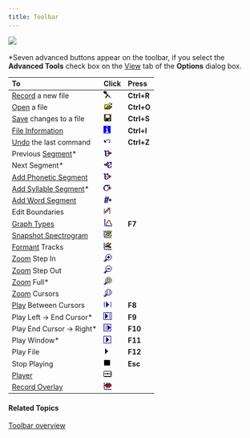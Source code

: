 ```yaml
---
title: Toolbar
---
```


![](../../images/030.png)

\*Seven advanced buttons appear on the toolbar, if you select the **Advanced Tools** check box on the [View](../menus/tools/options/view-tab) tab of the **Options** dialog box.

|**To**|**Click**|**Press**|
| :- | :- | :- |
|[Record](../menus/file/record-new) a new file|![](../../images/050.png)|**Ctrl+R**|
|[Open](../menus/file/open) a file|![](../../images/051.png)|**Ctrl+O**|
|[Save](../menus/file/save) changes to a file|![](../../images/052.png)|**Ctrl+S**|
|[File Information](../menus/file/information/overview)|![](../../images/053.png)|**Ctrl+I**|
|[Undo](../menus/edit/undo-redo) the last command|![](../../images/054.png)|**Ctrl+Z**|
|Previous [Segment](../menus/edit/segment)\*|![](../../images/055.png)| |
|Next Segment\*|![](../../images/056.png)| |
|[Add Phonetic Segment](../menus/edit/transcription/add-phonetic-segment)|![](../../images/057.png)| |
|[Add Syllable Segment](../menus/edit/transcription/add-syllable-segment)\*|![](../../images/058.png)| |
|[Add Word Segment](../menus/edit/transcription/add-gloss-word-segment)|![](../../images/059.png)| |
|Edit Boundaries|![](../../images/060.png)| |
|[Graph Types](../menus/graphs/types/overview)|![](../../images/061.png)|**F7**|
|[Snapshot Spectrogram](../menus/graphs/types/snapshot-spectrogram)|![](../../images/062.png)| |
|[Formant](../menus/graphs/types/formants) Tracks|![](../../images/063.png)| |
|[Zoom](../menus/graphs/zoom) Step In|![](../../images/064.png)| |
|[Zoom](../menus/graphs/zoom) Step Out|![](../../images/065.png)| |
|[Zoom](../menus/graphs/zoom) Full\*|![](../../images/066.png)| |
|[Zoom](../menus/graphs/zoom) Cursors|![](../../images/067.png)| |
|[Play](../menus/playback/overview) Between Cursors|![](../../images/068.png)|**F8**|
|Play Left -> End Cursor\*|![](../../images/069.png)|**F9**|
|Play End Cursor -> Right\*|![](../../images/070.png)|**F10**|
|Play Window\*|![](../../images/071.png)|**F11**|
|Play File|![](../../images/072.png)|**F12**|
|Stop Playing|![](../../images/073.png)|**Esc**|
|[Player](../menus/playback/player)|![](../../images/074.png)| |
|[Record Overlay](../menus/graphs/add-overlay)|![](../../images/075.png)| |

#### **Related Topics**
[Toolbar overview](overview)